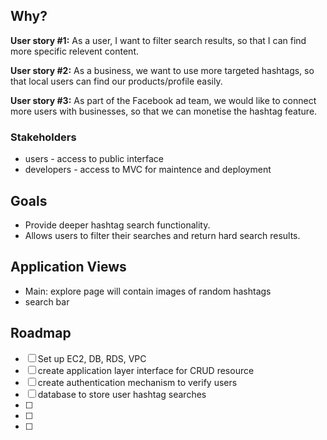 ## Why?
**User story #1:** As a user, I want to filter search results, so that I can find more specific relevent content.

**User story #2:**  As a business, we want to use more targeted hashtags, so that local users can find our products/profile easily.

**User story #3:** As part of the Facebook ad team, we would like to connect more users with businesses, so that we can monetise the hashtag feature.

### Stakeholders

- users - access to public interface
- developers - access to MVC for maintence and deployment

## Goals

- Provide deeper hashtag search functionality.
- Allows users to filter their searches and return hard search results.

## Application Views

- Main: explore page will contain images of random hashtags
- search bar

## Roadmap
- [ ] Set up EC2, DB, RDS, VPC
- [ ] create application layer interface for CRUD resource
- [ ] create authentication mechanism to verify users
- [ ] database to store user hashtag searches
- [ ] 
- [ ] 
- [ ] 